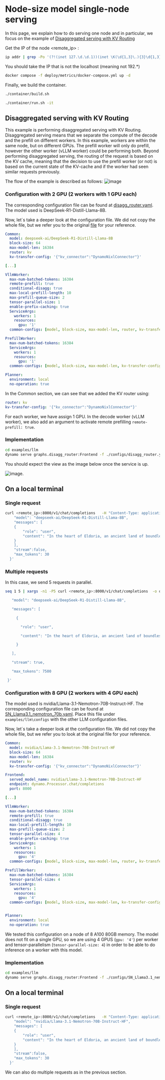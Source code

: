 # Node-size model single-node serving

In this page, we  explain how to do serving one node and in particular, we focus on the example of [Disaggregated serving with KV Routing](#disaggregated-serving-with-kv-routing)

Get the IP of the node <remote_ip> :  

```bash
ip addr | grep -Po '(?!(inet 127.\d.\d.1))(inet \K(\d{1,3}\.){3}\d{1,3})'   
```

You should take the IP that is not the localhost (meaning not 192.*)

```bash
docker compose -f deploy/metrics/docker-compose.yml up -d 
```

Finally, we build the container.

```bash
./container/build.sh         

./container/run.sh -it  
```

## Disaggregated serving with KV Routing

This example is performing disaggregated serving with KV Routing. Disaggregated serving means that we  separate the compute of the decode and the prefill on different workers. In this example, workers are within the same node, but on different GPUs. The prefill worker will only do prefill, however the other worker (vLLM worker) could be performing both.
Beyond performing disaggregated serving, the routing of the request is based on the KV cache, meaning that the decision to use the prefill worker (or not) is based on the current state of the KV-cache and if the worker had seen similar requests previously.

The flow of the example is described as follows: ![image](images/mermaid1node_dis.png)

### Configuration with 2 GPU (2 workers with 1 GPU each)

The corresponding configuration file can be found at [disagg_router.yaml](https://github.com/ai-dynamo/dynamo/blob/main/examples/llm/configs/disagg_router.yaml). The model used is DeepSeek-R1-Distill-Llama-8B.

Now, let´s take a deeper look at the configuration file. We did not copy the whole file, but we refer you to the original [file](https://github.com/ai-dynamo/dynamo/blob/main/examples/llm/configs/disagg_router.yaml) for your reference.

```yaml
Common:
  model: deepseek-ai/DeepSeek-R1-Distill-Llama-8B
  block-size: 64
  max-model-len: 16384
  router: kv
  kv-transfer-config: '{"kv_connector":"DynamoNixlConnector"}'

[...]

VllmWorker:
  max-num-batched-tokens: 16384
  remote-prefill: true
  conditional-disagg: true
  max-local-prefill-length: 10
  max-prefill-queue-size: 2
  tensor-parallel-size: 1
  enable-prefix-caching: true
  ServiceArgs:
    workers: 1
    resources:
      gpu: '1'
  common-configs: [model, block-size, max-model-len, router, kv-transfer-config]

PrefillWorker:
  max-num-batched-tokens: 16384
  ServiceArgs:
    workers: 1
    resources:
      gpu: '1'
  common-configs: [model, block-size, max-model-len, kv-transfer-config]

Planner:
  environment: local
  no-operation: true
```

In the Common section, we can see that we added the KV router using:

```yaml
router: kv
kv-transfer-config: '{"kv_connector":"DynamoNixlConnector"}'
```

For each worker, we have assign 1 GPU. In the decode worker (vLLM worker), we also add an argument to activate remote prefilling `remote-prefill: true`.


### Implementation

```bash
cd examples/llm 
dynamo serve graphs.disagg_router:Frontend -f ./configs/disagg_router.yaml
```

You should expect the view as the image below once the service is up.

![image](images/image1node.png).

## On a local terminal

### Single request

```bash
curl <remote_ip>:8000/v1/chat/completions   -H "Content-Type: application/json"   -d '{
    "model": "deepseek-ai/DeepSeek-R1-Distill-Llama-8B",
    "messages": [
    {
        "role": "user",
        "content": "In the heart of Eldoria, an ancient land of boundless magic and mysterious creatures, lies the long-forgotten city of Aeloria. Once a beacon of knowledge and power, Aeloria was buried beneath the shifting sands of time, lost to the world for centuries. You are an intrepid explorer, known for your unparalleled curiosity and courage, who has stumbled upon an ancient map hinting at ests that Aeloria holds a secret so profound that it has the potential to reshape the very fabric of reality. Your journey will take you through treacherous deserts, enchanted forests, and across perilous mountain ranges. Your Task: Character Background: Develop a detailed background for your character. Describe their motivations for seeking out Aeloria, their skills and weaknesses, and any personal connections to the ancient city or its legends. Are they driven by a quest for knowledge, a search for lost family clue is hidden."
    }
    ],
    "stream":false,
    "max_tokens": 30
  }'
```

### Multiple requests

In this case, we  send 5 requests in parallel.

```bash
seq 1 5 | xargs -n1 -P5 curl <remote_ip>:8000/v1/chat/completions  -o output.txt -H "Content-Type: application/json"   -H "Accept: text/event-stream"   -d '{ 

   "model": "deepseek-ai/DeepSeek-R1-Distill-Llama-8B", 

   "messages": [ 

     { 

       "role": "user", 

       "content": "In the heart of Eldoria, an ancient land of boundless magic and mysterious creatures, lies the long-forgotten city of Aeloria. Once a beacon of knowledge and power, Aeloria was buried beneath the shifting sands of time, lost to the world for centuries. You are an intrepid explorer, known for your unparalleled curiosity and courage, who has stumbled upon an ancient map hinting at ests that Aeloria holds a secret so profound that it has the potential to reshape the very fabric of reality. Your journey will take you through treacherous deserts, enchanted forests, and across perilous mountain ranges. Your Task: Character Background: Develop a detailed background for your character. Describe their motivations for seeking out Aeloria, their skills and weaknesses, and any personal connections to the ancient city or its legends. Are they driven by a quest for knowledge, a search for lost family clue is hidden." 

     } 

   ], 

   "stream": true, 

   "max_tokens": 7500

 }' 

```

### Configuration with 8 GPU (2 workers with 4 GPU each)

The model used is nvidia/Llama-3.1-Nemotron-70B-Instruct-HF.
The corresponding configuration file can be found at [SN_Llama3.1_nemotron_70b.yaml](SN_Llama3.1_nemotron_70b.yaml).
Place this file under `examples/llm\configs` with the other LLM configuration files.

Now, let´s take a deeper look at the configuration file. We did not copy the whole file, but we refer you to look at the original file for your reference.


``` yaml
Common:
  model: nvidia/Llama-3.1-Nemotron-70B-Instruct-HF
  block-size: 64
  max-model-len: 16384
  router: kv
  kv-transfer-config: '{"kv_connector":"DynamoNixlConnector"}'

Frontend:
  served_model_name: nvidia/Llama-3.1-Nemotron-70B-Instruct-HF
  endpoint: dynamo.Processor.chat/completions
  port: 8000

[...]

VllmWorker:
  max-num-batched-tokens: 16384
  remote-prefill: true
  conditional-disagg: true
  max-local-prefill-length: 10
  max-prefill-queue-size: 2
  tensor-parallel-size: 4
  enable-prefix-caching: true
  ServiceArgs:
    workers: 1
    resources:
      gpu: '4'
  common-configs: [model, block-size, max-model-len, router, kv-transfer-config]

PrefillWorker:
  max-num-batched-tokens: 16384
  tensor-parallel-size: 4
  ServiceArgs:
    workers: 1
    resources:
      gpu: '4'
  common-configs: [model, block-size, max-model-len, kv-transfer-config]


Planner:
  environment: local
  no-operation: true
```

We tested this configuration on a node of 8 A100 80GB memory. The model does not fit on a single GPU, so we are using 4 GPUS (`gpu: '4'`) per worker and tensor-parallelism (`tensor-parallel-size: 4`) in order to be able to do inference on a worker with this model.

### Implementation

```bash
cd examples/llm 
dynamo serve graphs.disagg_router:Frontend -f ./configs/SN_Llama3.1_nemotron_70b.yaml
```


## On a local terminal

### Single request

```bash
curl <remote_ip>:8000/v1/chat/completions   -H "Content-Type: application/json"   -d '{
    "model": "nvidia/Llama-3.1-Nemotron-70B-Instruct-HF",
    "messages": [
    {
        "role": "user",
        "content": "In the heart of Eldoria, an ancient land of boundless magic and mysterious creatures, lies the long-forgotten city of Aeloria. Once a beacon of knowledge and power, Aeloria was buried beneath the shifting sands of time, lost to the world for centuries. You are an intrepid explorer, known for your unparalleled curiosity and courage, who has stumbled upon an ancient map hinting at ests that Aeloria holds a secret so profound that it has the potential to reshape the very fabric of reality. Your journey will take you through treacherous deserts, enchanted forests, and across perilous mountain ranges. Your Task: Character Background: Develop a detailed background for your character. Describe their motivations for seeking out Aeloria, their skills and weaknesses, and any personal connections to the ancient city or its legends. Are they driven by a quest for knowledge, a search for lost family clue is hidden."
    }
    ],
    "stream":false,
    "max_tokens": 30
  }'
```

We can also do multiple requests as in the previous section. 